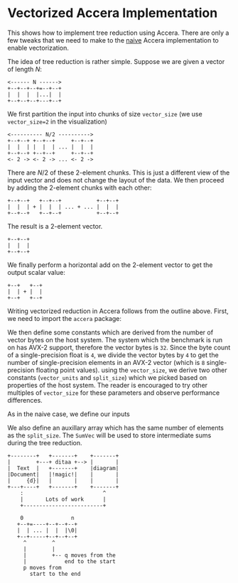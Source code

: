 # Vectorized Accera Implementation

This shows how to implement tree reduction using Accera.
There are only a few tweaks that we need to make to the [naive](naive.md) Accera implementation to enable vectorization. 


The idea of tree reduction is rather simple.
Suppose we are given a vector of length $N$:

```ditaa
<------ N ------>
+--+--+--+=--+--+
|  |  |  |...|  |
+--+--+--+---+--+
``` 

We first partition the input into chunks of size `vector_size` (we use `vector_size=2` in the visualization)



```ditaa
<---------- N/2 ---------->
+--+--+ +--+--+     +--+--+
|  |  | |  |  | ... |  |  |
+--+--+ +--+--+     +--+--+
<- 2 -> <- 2 -> ... <- 2 ->
```

There are $N/2$ of these $2$-element chunks.
This is just a different view of the input vector and does not change the layout of the data.
We then proceed by adding the $2$-element chunks with each other:

```ditaa
+--+--+   +--+--+           +--+--+
|  |  | + |  |  | ... + ... |  |  |
+--+--+   +--+--+           +--+--+
```

The result is a $2$-element vector. 

```ditaa
+--+--+ 
|  |  |  
+--+--+ 
```

We finally perform a horizontal add on the $2$-element vector to get the output scalar value:

```ditaa
+--+   +--+ 
|  | + |  |  
+--+   +--+ 
```


Writing vectorized reduction in Accera follows from the outline above.
First, we need to import the `accera` package:

[](vectorized.py ':include :type=code python :fragment=import-package')

We then define some constants which are derived from the number of vector bytes on the host system.
The system which the benchmark is run on has AVX-2 support, therefore the vector bytes is `32`.
Since the byte count of a single-precision float is `4`, we divide the vector bytes by `4` to get the number of single-precision elements in an AVX-2 vector (which is `8` single-precision floating point values).
using the `vector_size`, we derive two other constants (`vector_units` and `split_size`) which we picked based on properties of the host  system.
The reader is encouraged to try other multiples of `vector_size` for these parameters and observe performance differences.

[](vectorized.py ':include :type=code python :fragment=declare-target-dependent-properties')

As in the naive case, we define our inputs

[](vectorized.py ':include :type=code python :fragment=declare-inputs')

We also define an auxillary array which has the same number of elements as the `split_size`.
The `SumVec` will be used to store intermediate sums during the tree reduction.

[](vectorized.py ':include :type=code python :fragment=declare-input-vec')


[](vectorized.py ':include :type=code python :fragment=declare-vector-reduction-iteration-logic')

[](vectorized.py ':include :type=code python :fragment=declare-horizontal-reduction-iteration-logic')

[](vectorized.py ':include :type=code python :fragment=create-two-schedules')

[](vectorized.py ':include :type=code python :fragment=fuse-two-schedules')


```ditaa
+--------+   +-------+    +-------+
|        +---+ ditaa +--> |       |
|  Text  |   +-------+    |diagram|
|Document|   |!magic!|    |       |
|     {d}|   |       |    |       |
+---+----+   +-------+    +-------+
    :                         ^
    |       Lots of work      |
    +-------------------------+
```

```ditaa
    0               n
   +--+=----+--+--+--+
   |  | ... |  |  |\0|
   +--+-----+--+--+--+
     ^        ^
     |        |
     |        +-- q moves from the
     |            end to the start
     p moves from
       start to the end
```
 

[](vectorized.py ':include :type=code python :fragment=get-fused-schedule-indices')

[](vectorized.py ':include :type=code python :fragment=split-index-by-vector-units')

[](vectorized.py ':include :type=code python :fragment=create-fused-action-plan')

[](vectorized.py ':include :type=code python :fragment=optimize-indices')

[](vectorized.py ':include :type=code python :fragment=create-package')

[](vectorized.py ':include :type=code python :fragment=export-package')